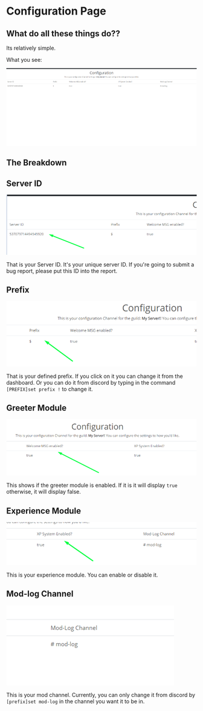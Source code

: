 # Configuration Page

## What do all these things do??

Its relatively simple.

What you see:

![](../.gitbook/assets/image%20%2824%29.png)

## The Breakdown

## Server ID

![](../.gitbook/assets/image%20%288%29.png)

That is your Server ID. It's your unique server ID. If you're going to submit a bug report, please put this ID into the report. 

## Prefix

![](../.gitbook/assets/image.png)

That is your defined prefix. If you click on it you can change it from the dashboard. Or you can do it from discord by typing in the command `[PREFIX]set prefix !` to change it. 

## Greeter Module

![](../.gitbook/assets/image%20%284%29.png)

This shows if the greeter module is enabled. If it is it will display `true` otherwise, it will display false.

## Experience Module

![](../.gitbook/assets/image%20%2815%29.png)

This is your experience module. You can enable or disable it. 

## Mod-log Channel 

![](../.gitbook/assets/image%20%2813%29.png)

This is your mod channel. Currently, you can only change it from discord by `[prefix]set mod-log` in the channel you want it to be in.


